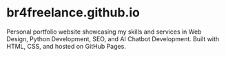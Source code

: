 # br4freelance.github.io
Personal portfolio website showcasing my skills and services in Web Design, Python Development, SEO, and AI Chatbot Development. Built with HTML, CSS, and hosted on GitHub Pages.
